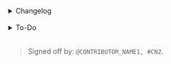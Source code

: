 <details>


  <summary>Changelog</summary>
  <br>


YourChangeCategory:

    1. Your first changed element.

    2. Your second changed element.

  ...


</details>
<br>



[//]: #OPTIONAL.
<details>  


  <summary>To-Do</summary>
  <br>


- [] Your first To-Do element.
- [] Your second To-Do element.


</details>
<br>


> Signed off by: `@CONTRIBUTOR_NAME1, #CN2`.
